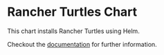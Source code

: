 # Rancher Turtles Chart

This chart installs Rancher Turtles using Helm.

Checkout the [documentation](https://turtles.docs.rancher.com) for further information.
